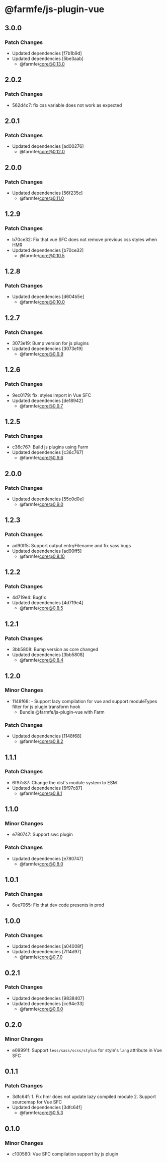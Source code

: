 # @farmfe/js-plugin-vue

## 3.0.0

### Patch Changes

- Updated dependencies [f7b1b9d]
- Updated dependencies [5be3aab]
  - @farmfe/core@0.13.0

## 2.0.2

### Patch Changes

- 562d4c7: fix css variable does not work as expected

## 2.0.1

### Patch Changes

- Updated dependencies [ad00276]
  - @farmfe/core@0.12.0

## 2.0.0

### Patch Changes

- Updated dependencies [56f235c]
  - @farmfe/core@0.11.0

## 1.2.9

### Patch Changes

- b70ce32: Fix that vue SFC does not remove previous css styles when HMR
- Updated dependencies [b70ce32]
  - @farmfe/core@0.10.5

## 1.2.8

### Patch Changes

- Updated dependencies [d604b5e]
  - @farmfe/core@0.10.0

## 1.2.7

### Patch Changes

- 3073e19: Bump version for js plugins
- Updated dependencies [3073e19]
  - @farmfe/core@0.9.9

## 1.2.6

### Patch Changes

- 9ec0179: fix: styles import in Vue SFC
- Updated dependencies [de18942]
  - @farmfe/core@0.9.7

## 1.2.5

### Patch Changes

- c36c767: Build js plugins using Farm
- Updated dependencies [c36c767]
  - @farmfe/core@0.9.6

## 2.0.0

### Patch Changes

- Updated dependencies [55c0d0e]
  - @farmfe/core@0.9.0

## 1.2.3

### Patch Changes

- ad90ff5: Support output.entryFilename and fix sass bugs
- Updated dependencies [ad90ff5]
  - @farmfe/core@0.8.10

## 1.2.2

### Patch Changes

- 4d719e4: Bugfix
- Updated dependencies [4d719e4]
  - @farmfe/core@0.8.5

## 1.2.1

### Patch Changes

- 3bb5808: Bump version as core changed
- Updated dependencies [3bb5808]
  - @farmfe/core@0.8.4

## 1.2.0

### Minor Changes

- 1148f68: - Support lazy compilation for vue and support moduleTypes filter for js plugin transform hook
  - Bundle @farmfe/js-plugin-vue with Farm

### Patch Changes

- Updated dependencies [1148f68]
  - @farmfe/core@0.8.2

## 1.1.1

### Patch Changes

- 6f97c87: Change the dist's module system to ESM
- Updated dependencies [6f97c87]
  - @farmfe/core@0.8.1

## 1.1.0

### Minor Changes

- e780747: Support swc plugin

### Patch Changes

- Updated dependencies [e780747]
  - @farmfe/core@0.8.0

## 1.0.1

### Patch Changes

- 6ee7065: Fix that dev code presents in prod

## 1.0.0

### Patch Changes

- Updated dependencies [a04008f]
- Updated dependencies [7ff4d97]
  - @farmfe/core@0.7.0

## 0.2.1

### Patch Changes

- Updated dependencies [9838407]
- Updated dependencies [cc94e33]
  - @farmfe/core@0.6.0

## 0.2.0

### Minor Changes

- e09991f: Support `less/sass/scss/stylus` for style's `lang` attribute in Vue SFC

## 0.1.1

### Patch Changes

- 3dfc64f: 1. Fix hmr does not update lazy compiled module 2. Support sourcemap for Vue SFC
- Updated dependencies [3dfc64f]
  - @farmfe/core@0.5.3

## 0.1.0

### Minor Changes

- c100560: Vue SFC compilation support by js plugin
